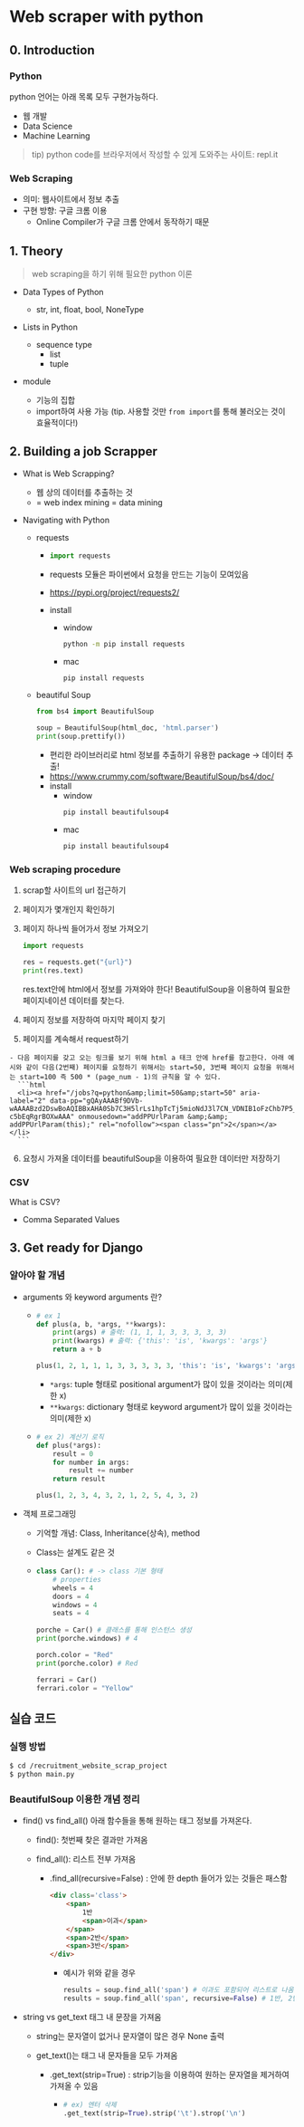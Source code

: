# Web scraper with python

## 0. Introduction

### Python

python 언어는 아래 목록 모두 구현가능하다.

- 웹 개발
- Data Science
- Machine Learning

> tip) python code를 브라우저에서 작성할 수 있게 도와주는 사이트: repl.it

### Web Scraping

- 의미: 웹사이트에서 정보 추출
- 구현 방향: 구글 크롬 이용
  - Online Compiler가 구글 크롬 안에서 동작하기 때문



## 1. Theory

> web scraping을 하기 위해 필요한 python 이론 

- Data Types of Python
  - str, int, float, bool, NoneType
- Lists in Python
  - sequence type
    - list
    - tuple

- module
  - 기능의 집합
  - import하여 사용 가능 (tip. 사용할 것만 `from import`를 통해 불러오는 것이 효율적이다!)



## 2. Building a job Scrapper

- What is Web Scrapping?
  - 웹 상의 데이터를 추출하는 것
  - = web index mining = data mining

- Navigating with Python

  - requests

    - ```python
      import requests
      ```

    - requests 모듈은 파이썬에서 요청을 만드는 기능이 모여있음
    - https://pypi.org/project/requests2/
    - install
      - window
        ```bash
        python -m pip install requests
        ```
      - mac
        ```bash
        pip install requests
        ```

  - beautiful Soup

    ```python
    from bs4 import BeautifulSoup
    
    soup = BeautifulSoup(html_doc, 'html.parser')
    print(soup.prettify())
    ```

    - 편리한 라이브러리로 html 정보를 추출하기 유용한 package -> 데이터 추출!
    - https://www.crummy.com/software/BeautifulSoup/bs4/doc/
    - install
      - window
        ```bash
        pip install beautifulsoup4
        ```
      - mac
        ```bash
        pip install beautifulsoup4
        ```

### Web scraping procedure

  1. scrap할 사이트의 url 접근하기

  2. 페이지가 몇개인지 확인하기

  3. 페이지 하나씩 들어가서 정보 가져오기

     ```python
     import requests
     
     res = requests.get("{url}")
     print(res.text)
     ```

     res.text안에 html에서 정보를 가져와야 한다!
     BeautifulSoup을 이용하여 필요한 페이지네이션 데이터를 찾는다.

  4. 페이지 정보를 저장하여 마지막 페이지 찾기
  5. 페이지를 계속해서 request하기

    - 다음 페이지를 갖고 오는 링크를 보기 위해 html a 태크 안에 href를 참고한다. 아래 예시와 같이 다음(2번째) 페이지를 요청하기 위해서는 start=50, 3번째 페이지 요청을 위해서는 start=100 즉 500 * (page_num - 1)의 규칙을 알 수 있다.
      ```html
      <li><a href="/jobs?q=python&amp;limit=50&amp;start=50" aria-label="2" data-pp="gQAyAAABf9DVb-wAAAABzd2DswBoAQIBBxAHA0Sb7C3H5lrLs1hpTcTj5mioNdJ3l7CN_VDNIB1oFzChb7P5_TCp8_3dYwXUnYqTyTBbV4w3x19DrKyMa4nPOj43M7fYaqHi0smRMHPxyKqdnoH092silP-c5bEqRgrBOXwAAA" onmousedown="addPPUrlParam &amp;&amp; addPPUrlParam(this);" rel="nofollow"><span class="pn">2</span></a></li>
      ```
  6. 요청시 가져올 데이터를 beautifulSoup을 이용하여 필요한 데이터만 저장하기



### CSV

What is CSV?
- Comma Separated Values



## 3. Get ready for Django

[django]: https://www.djangoproject.com/

### 알아야 할 개념

- arguments 와 keyword arguments 란?

  - ```python
    # ex 1
    def plus(a, b, *args, **kwargs):
        print(args) # 출력: (1, 1, 1, 3, 3, 3, 3, 3)
        print(kwargs) # 출력: {'this': 'is', 'kwargs': 'args'}
        return a + b
    
    plus(1, 2, 1, 1, 1, 3, 3, 3, 3, 3, 'this': 'is', 'kwargs': 'args')
    ```

    - `*args`: tuple 형태로 positional argument가 많이 있을 것이라는 의미(제한 x)
    - `**kwargs`: dictionary 형태로 keyword argument가 많이 있을 것이라는 의미(제한 x)

  - ```python
    # ex 2) 계산기 로직
    def plus(*args):
        result = 0
        for number in args:
            result += number
        return result
    
    plus(1, 2, 3, 4, 3, 2, 1, 2, 5, 4, 3, 2)
    
    ```

    

- 객체 프로그래밍

  - 기억할 개념: Class, Inheritance(상속), method
  
  - Class는 설계도 같은 것
  
  - ```python
    class Car(): # -> class 기본 형태 
        # properties
        wheels = 4 
        doors = 4
        windows = 4
        seats = 4
        
    porche = Car() # 클래스를 통해 인스턴스 생성
    print(porche.windows) # 4
    
    porch.color = "Red"
    print(porche.color) # Red
    
    ferrari = Car()
    ferrari.color = "Yellow"
    ```
  
    



## 실습 코드

### 실행 방법
  ```bash
  $ cd /recruitment_website_scrap_project
  $ python main.py
  ```

### BeautifulSoup 이용한 개념 정리
- find() vs find_all()
  아래 함수들을 통해 원하는 태그 정보를 가져온다.
  - find(): 첫번째 찾은 결과만 가져옴

  - find_all(): 리스트 전부 가져옴

    - .find_all(recursive=False) : 안에 한 depth 들어가 있는 것들은 패스함

      ```html
      <div class='class'>
          <span>
              1반
              <span>이과</span>
          </span>
          <span>2반</span>
          <span>3반</span>
      </div>
      ```

      - 예시가 위와 같을 경우

        ```python
        results = soup.find_all('span') # 이과도 포함되어 리스트로 나옴
        results = soup.find_all('span', recursive=False) # 1반, 2반, 3반만 리스트로 나옴
        ```

        

- string vs get_text
  태그 내 문장을 가져옴
  - string는 문자열이 없거나 문자열이 많은 경우 None 출력

  - get_text()는 태그 내 문자들을 모두 가져옴
  
    - .get_text(strip=True) : strip기능을 이용하여 원하는 문자열을 제거하여 가져올 수 있음
  
      - ``` python
        # ex) 엔터 삭제
        .get_text(strip=True).strip('\t').strop('\n') 
        ```
